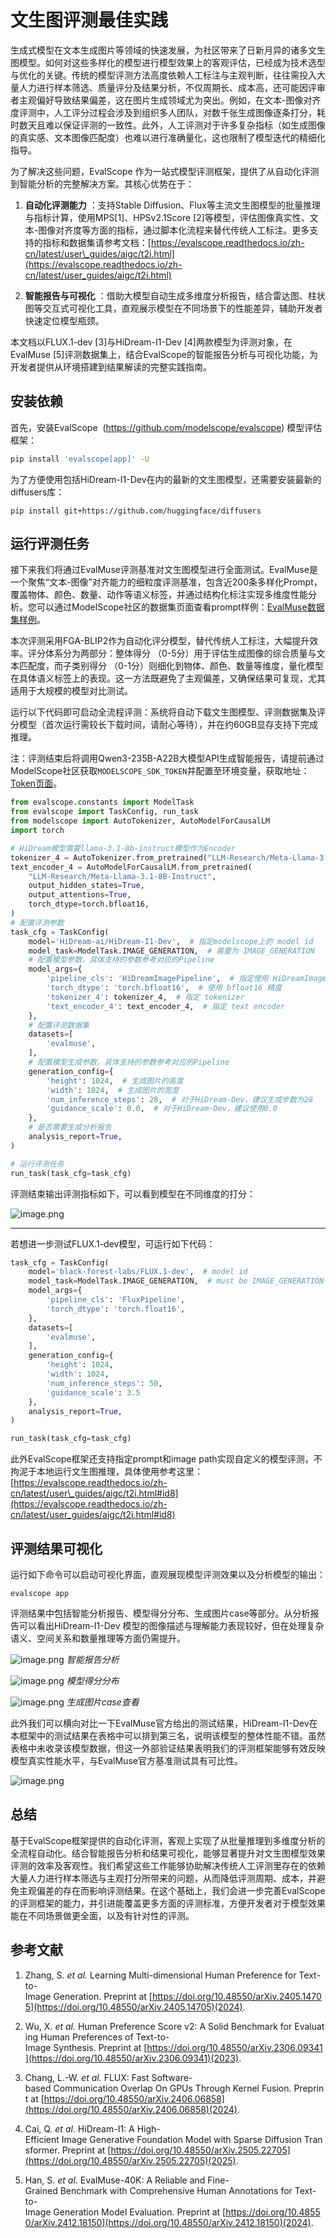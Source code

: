 # 文生图评测最佳实践

生成式模型在文本生成图片等领域的快速发展，为社区带来了日新月异的诸多文生图模型。如何对这些多样化的模型进行模型效果上的客观评估，已经成为技术选型与优化的关键。传统的模型评测方法高度依赖人工标注与主观判断，往往需投入大量人力进行样本筛选、质量评分及结果分析，不仅周期长、成本高，还可能因评审者主观偏好导致结果偏差，这在图片生成领域尤为突出。例如，在文本-图像对齐度评测中，人工评分过程会涉及到组织多人团队，对数千张生成图像逐条打分，耗时数天且难以保证评测的一致性。此外，人工评测对于许多复杂指标（如生成图像的真实感、文本图像匹配度）也难以进行准确量化，这也限制了模型迭代的精细化指导。

为了解决这些问题，EvalScope 作为一站式模型评测框架，提供了从自动化评测到智能分析的完整解决方案。其核心优势在于：

1.  **自动化评测能力** ：支持Stable Diffusion、Flux等主流文生图模型的批量推理与指标计算，使用MPS\[1\]、HPSv2.1Score \[2\]等模型，评估图像真实性、文本-图像对齐度等方面的指标，通过脚本化流程来替代传统人工标注。更多支持的指标和数据集请参考文档：[https://evalscope.readthedocs.io/zh-cn/latest/user\_guides/aigc/t2i.html](https://evalscope.readthedocs.io/zh-cn/latest/user_guides/aigc/t2i.html)
    
2.  **智能报告与可视化** ：借助大模型自动生成多维度分析报告，结合雷达图、柱状图等交互式可视化工具，直观展示模型在不同场景下的性能差异，辅助开发者快速定位模型瓶颈。
    

本文档以FLUX.1-dev \[3\]与HiDream-I1-Dev \[4\]两款模型为评测对象，在EvalMuse \[5\]评测数据集上，结合EvalScope的智能报告分析与可视化功能，为开发者提供从环境搭建到结果解读的完整实践指南。

## 安装依赖

首先，安装EvalScope  (https://github.com/modelscope/evalscope) 模型评估框架：

```bash
pip install 'evalscope[app]' -U
```

为了方便使用包括HiDream-I1-Dev在内的最新的文生图模型，还需要安装最新的diffusers库：

```shell
pip install git+https://github.com/huggingface/diffusers
```

## 运行评测任务

接下来我们将通过EvalMuse评测基准对文生图模型进行全面测试。EvalMuse是一个聚焦“文本-图像”对齐能力的细粒度评测基准，包含近200条多样化Prompt，覆盖物体、颜色、数量、动作等语义标签，并通过结构化标注实现多维度性能分析。您可以通过ModelScope社区的数据集页面查看prompt样例：[EvalMuse数据集样例](https://modelscope.cn/datasets/AI-ModelScope/T2V-Eval-Prompts/summary)。

本次评测采用FGA-BLIP2作为自动化评分模型，替代传统人工标注，大幅提升效率。评分体系分为两部分：整体得分 （0-5分）用于评估生成图像的综合质量与文本匹配度，而子类别得分 （0-1分）则细化到物体、颜色、数量等维度，量化模型在具体语义标签上的表现。这一方法既避免了主观偏差，又确保结果可复现，尤其适用于大规模的模型对比测试。

运行以下代码即可启动全流程评测：系统将自动下载文生图模型、评测数据集及评分模型（首次运行需较长下载时间，请耐心等待），并在约60GB显存支持下完成推理。

注：评测结束后将调用Qwen3-235B-A22B大模型API生成智能报告，请提前通过ModelScope社区获取`MODELSCOPE_SDK_TOKEN`并配置至环境变量，获取地址：[Token页面](https://modelscope.cn/my/myaccesstoken)。

```python
from evalscope.constants import ModelTask
from evalscope import TaskConfig, run_task
from modelscope import AutoTokenizer, AutoModelForCausalLM
import torch

# HiDream模型需要llama-3.1-8b-instruct模型作为Encoder
tokenizer_4 = AutoTokenizer.from_pretrained("LLM-Research/Meta-Llama-3.1-8B-Instruct")
text_encoder_4 = AutoModelForCausalLM.from_pretrained(
    "LLM-Research/Meta-Llama-3.1-8B-Instruct",
    output_hidden_states=True,
    output_attentions=True,
    torch_dtype=torch.bfloat16,
)
# 配置评测参数
task_cfg = TaskConfig(
    model='HiDream-ai/HiDream-I1-Dev',  # 指定modelscope上的 model id
    model_task=ModelTask.IMAGE_GENERATION,  # 需要为 IMAGE_GENERATION
    # 配置模型参数，具体支持的参数参考对应的Pipeline
    model_args={
        'pipeline_cls': 'HiDreamImagePipeline',  # 指定使用 HiDreamImagePipeline
        'torch_dtype': 'torch.bfloat16',  # 使用 bfloat16 精度
        'tokenizer_4': tokenizer_4,  # 指定 tokenizer
        'text_encoder_4': text_encoder_4,  # 指定 text encoder
    },
    # 配置评测数据集
    datasets=[
        'evalmuse',
    ],
    # 配置模型生成参数，具体支持的参数参考对应的Pipeline
    generation_config={
        'height': 1024,  # 生成图片的高度
        'width': 1024,  # 生成图片的宽度
        'num_inference_steps': 28,  # 对于HiDream-Dev，建议生成步数为28
        'guidance_scale': 0.0,  # 对于HiDream-Dev，建议使用0.0
    },
    # 是否需要生成分析报告
    analysis_report=True,
)

# 运行评测任务
run_task(task_cfg=task_cfg)
```

评测结束输出评测指标如下，可以看到模型在不同维度的打分：

![image.png](https://sail-moe.oss-cn-hangzhou.aliyuncs.com/yunlin/images/evalscope/t2i/t2i_metrics.png)

---

若想进一步测试FLUX.1-dev模型，可运行如下代码：

```python
task_cfg = TaskConfig(
    model='black-forest-labs/FLUX.1-dev',  # model id
    model_task=ModelTask.IMAGE_GENERATION,  # must be IMAGE_GENERATION
    model_args={
        'pipeline_cls': 'FluxPipeline',
        'torch_dtype': 'torch.float16',
    },
    datasets=[
        'evalmuse',
    ],
    generation_config={
        'height': 1024,
        'width': 1024,
        'num_inference_steps': 50,
        'guidance_scale': 3.5
    },
    analysis_report=True,
)

run_task(task_cfg=task_cfg)
```

此外EvalScope框架还支持指定prompt和image path实现自定义的模型评测，不拘泥于本地运行文生图推理，具体使用参考这里：[https://evalscope.readthedocs.io/zh-cn/latest/user\_guides/aigc/t2i.html#id8](https://evalscope.readthedocs.io/zh-cn/latest/user_guides/aigc/t2i.html#id8)

## 评测结果可视化

运行如下命令可以启动可视化界面，直观展现模型评测效果以及分析模型的输出：

```shell
evalscope app
```

评测结果中包括智能分析报告、模型得分分布、生成图片case等部分。从分析报告可以看出HiDream-I1-Dev 模型的图像描述与理解能力表现较好，但在处理复杂语义、空间关系和数量推理等方面仍需提升。

![image.png](https://sail-moe.oss-cn-hangzhou.aliyuncs.com/yunlin/images/evalscope/t2i/t2i_report.png)
*智能报告分析*

![image.png](https://sail-moe.oss-cn-hangzhou.aliyuncs.com/yunlin/images/evalscope/t2i/t2i_overall_score.png)
*模型得分分布*

![image.png](https://sail-moe.oss-cn-hangzhou.aliyuncs.com/yunlin/images/evalscope/t2i/t2i_case.png)
*生成图片case查看*

此外我们可以横向对比一下EvalMuse官方给出的测试结果，HiDream-I1-Dev在本框架中的测试结果在表格中可以排到第三名，说明该模型的整体性能不错。虽然表格中未收录该模型数据，但这一外部验证结果表明我们的评测框架能够有效反映模型真实性能水平，与EvalMuse官方基准测试具有可比性。

![image.png](https://sail-moe.oss-cn-hangzhou.aliyuncs.com/yunlin/images/evalscope/t2i/t2i_evalmuse.png)

## 总结

基于EvalScope框架提供的自动化评测，客观上实现了从批量推理到多维度分析的全流程自动化。结合智能报告分析和结果可视化，能够显著提升对文生图模型效果评测的效率及客观性。我们希望这些工作能够协助解决传统人工评测里存在的依赖大量人力进行样本筛选与主观打分所带来的问题，从而降低评测周期、成本，并避免主观偏差的存在而影响评测结果。在这个基础上，我们会进一步完善EvalScope的评测框架的能力，并引进能覆盖更多方面的评测标准，方便开发者对于模型效果能在不同场景做更全面，以及有针对性的评测。

## 参考文献

1.  Zhang, S. _et al._ Learning Multi-dimensional Human Preference for Text-to-Image Generation. Preprint at [https://doi.org/10.48550/arXiv.2405.14705](https://doi.org/10.48550/arXiv.2405.14705)(2024).
    
2.  Wu, X. _et al._ Human Preference Score v2: A Solid Benchmark for Evaluating Human Preferences of Text-to-Image Synthesis. Preprint at [https://doi.org/10.48550/arXiv.2306.09341](https://doi.org/10.48550/arXiv.2306.09341)(2023).
    
3.  Chang, L.-W. _et al._ FLUX: Fast Software-based Communication Overlap On GPUs Through Kernel Fusion. Preprint at [https://doi.org/10.48550/arXiv.2406.06858](https://doi.org/10.48550/arXiv.2406.06858)(2024).
    
4.  Cai, Q. _et al._ HiDream-I1: A High-Efficient Image Generative Foundation Model with Sparse Diffusion Transformer. Preprint at [https://doi.org/10.48550/arXiv.2505.22705](https://doi.org/10.48550/arXiv.2505.22705)(2025).
    
5.  Han, S. _et al._ EvalMuse-40K: A Reliable and Fine-Grained Benchmark with Comprehensive Human Annotations for Text-to-Image Generation Model Evaluation. Preprint at [https://doi.org/10.48550/arXiv.2412.18150](https://doi.org/10.48550/arXiv.2412.18150)(2024).